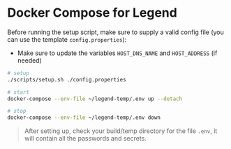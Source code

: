 # Docker Compose for Legend

Before running the setup script, make sure to supply a valid config file (you can use the template `config.properties`):

- Make sure to update the variables `HOST_DNS_NAME` and `HOST_ADDRESS` (if needed)

```sh
# setup
./scripts/setup.sh ./config.properties

# start
docker-compose --env-file ~/legend-temp/.env up --detach

# stop
docker-compose --env-file ~/legend-temp/.env down
```

> After setting up, check your build/temp directory for the file `.env`, it will contain all the passwords and secrets.
